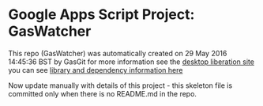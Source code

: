 # Google Apps Script Project: GasWatcher
This repo (GasWatcher) was automatically created on 29 May 2016 14:45:36 BST by GasGit
for more information see the [desktop liberation site](http://ramblings.mcpher.com/Home/excelquirks/drivesdk/gettinggithubready "desktop liberation")
you can see [library and dependency information here](dependencies.md)

Now update manually with details of this project - this skeleton file is committed only when there is no README.md in the repo.